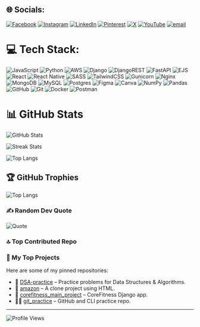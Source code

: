 
## 🌐 Socials:
[![Facebook](https://img.shields.io/badge/Facebook-%231877F2.svg?logo=Facebook&logoColor=white)](https://facebook.com/profile.php?id=61578028623223) [![Instagram](https://img.shields.io/badge/Instagram-%23E4405F.svg?logo=Instagram&logoColor=white)](https://instagram.com/ambady.dileep) [![LinkedIn](https://img.shields.io/badge/LinkedIn-%230077B5.svg?logo=linkedin&logoColor=white)](https://linkedin.com/in/ambady-dileep) [![Pinterest](https://img.shields.io/badge/Pinterest-%23E60023.svg?logo=Pinterest&logoColor=white)](https://pinterest.com/@ambadydileep17) [![X](https://img.shields.io/badge/X-black.svg?logo=X&logoColor=white)](https://x.com/ambady.dileep) [![YouTube](https://img.shields.io/badge/YouTube-%23FF0000.svg?logo=YouTube&logoColor=white)](https://youtube.com/@realambadydileep) [![email](https://img.shields.io/badge/Email-D14836?logo=gmail&logoColor=white)](mailto:ambadydileep.pro@gmail.com) 

# 💻 Tech Stack:
![JavaScript](https://img.shields.io/badge/javascript-%23323330.svg?style=for-the-badge&logo=javascript&logoColor=%23F7DF1E) ![Python](https://img.shields.io/badge/python-3670A0?style=for-the-badge&logo=python&logoColor=ffdd54) ![AWS](https://img.shields.io/badge/AWS-%23FF9900.svg?style=for-the-badge&logo=amazon-aws&logoColor=white) ![Django](https://img.shields.io/badge/django-%23092E20.svg?style=for-the-badge&logo=django&logoColor=white) ![DjangoREST](https://img.shields.io/badge/DJANGO-REST-ff1709?style=for-the-badge&logo=django&logoColor=white&color=ff1709&labelColor=gray) ![FastAPI](https://img.shields.io/badge/FastAPI-005571?style=for-the-badge&logo=fastapi) ![EJS](https://img.shields.io/badge/ejs-%23B4CA65.svg?style=for-the-badge&logo=ejs&logoColor=black) ![React](https://img.shields.io/badge/react-%2320232a.svg?style=for-the-badge&logo=react&logoColor=%2361DAFB) ![React Native](https://img.shields.io/badge/react_native-%2320232a.svg?style=for-the-badge&logo=react&logoColor=%2361DAFB) ![SASS](https://img.shields.io/badge/SASS-hotpink.svg?style=for-the-badge&logo=SASS&logoColor=white) ![TailwindCSS](https://img.shields.io/badge/tailwindcss-%2338B2AC.svg?style=for-the-badge&logo=tailwind-css&logoColor=white) ![Gunicorn](https://img.shields.io/badge/gunicorn-%298729.svg?style=for-the-badge&logo=gunicorn&logoColor=white) ![Nginx](https://img.shields.io/badge/nginx-%23009639.svg?style=for-the-badge&logo=nginx&logoColor=white) ![MongoDB](https://img.shields.io/badge/MongoDB-%234ea94b.svg?style=for-the-badge&logo=mongodb&logoColor=white) ![MySQL](https://img.shields.io/badge/mysql-4479A1.svg?style=for-the-badge&logo=mysql&logoColor=white) ![Postgres](https://img.shields.io/badge/postgres-%23316192.svg?style=for-the-badge&logo=postgresql&logoColor=white) ![Figma](https://img.shields.io/badge/figma-%23F24E1E.svg?style=for-the-badge&logo=figma&logoColor=white) ![Canva](https://img.shields.io/badge/Canva-%2300C4CC.svg?style=for-the-badge&logo=Canva&logoColor=white) ![NumPy](https://img.shields.io/badge/numpy-%23013243.svg?style=for-the-badge&logo=numpy&logoColor=white) ![Pandas](https://img.shields.io/badge/pandas-%23150458.svg?style=for-the-badge&logo=pandas&logoColor=white) ![GitHub](https://img.shields.io/badge/github-%23121011.svg?style=for-the-badge&logo=github&logoColor=white) ![Git](https://img.shields.io/badge/git-%23F05033.svg?style=for-the-badge&logo=git&logoColor=white) ![Docker](https://img.shields.io/badge/docker-%230db7ed.svg?style=for-the-badge&logo=docker&logoColor=white) ![Postman](https://img.shields.io/badge/Postman-FF6C37?style=for-the-badge&logo=postman&logoColor=white)

# 📊 GitHub Stats

<!-- Stats -->
![GitHub Stats](https://github-readme-stats.vercel.app/api?username=AmbadyDileep&theme=shadow_green&hide_border=false&count_private=true&show_icons=true)

<!-- Streak -->
![Streak Stats](https://github-readme-streak-stats.herokuapp.com?user=AmbadyDileep&theme=shadow_green&hide_border=false)

<!-- Languages -->
![Top Langs](https://ambady-readme-stats.vercel.app/api/top-langs/?username=AmbadyDileep&theme=shadow_green&hide_border=false&layout=compact)


## 🏆 GitHub Trophies
![Top Langs](https://ambady-readme-stats.vercel.app/api/top-langs/?username=AmbadyDileep&theme=shadow_green&hide_border=false&layout=compact)

### ✍️ Random Dev Quote
![Quote](https://quotes-github-readme.vercel.app/api?type=horizontal&theme=radical)

### 🔝 Top Contributed Repo
### 🚀 My Top Projects

Here are some of my pinned repositories:

- 🧠 [DSA-practice](https://github.com/Ambady-dileep/DSA-practice) – Practice problems for Data Structures & Algorithms.
- 🛒 [amazon](https://github.com/Ambady-dileep/amazon) – A clone project using HTML.
- 💪 [corefitness_main_project](https://github.com/Ambady-dileep/corefitness_main_project) – CoreFitness Django app.
- 🧑‍💻 [git_practice](https://github.com/Ambady-dileep/git_practice) – GitHub and CLI practice repo.

---
![Profile Views](https://komarev.com/ghpvc/?username=Ambady-Dileep&label=Profile%20views&color=0e75b6&style=flat)

<!-- Proudly created with GPRM ( https://gprm.itsvg.in ) -->

